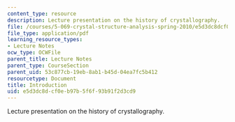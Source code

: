 ```yaml
---
content_type: resource
description: Lecture presentation on the history of crystallography.
file: /courses/5-069-crystal-structure-analysis-spring-2010/e5d3dc8dcf0eb97b5f6f93b91f2d3cd9_intro_handout.pdf
file_type: application/pdf
learning_resource_types:
- Lecture Notes
ocw_type: OCWFile
parent_title: Lecture Notes
parent_type: CourseSection
parent_uid: 53c877cb-19eb-8ab1-b45d-04ea7fc5b412
resourcetype: Document
title: Introduction
uid: e5d3dc8d-cf0e-b97b-5f6f-93b91f2d3cd9
---
```

Lecture presentation on the history of crystallography.

